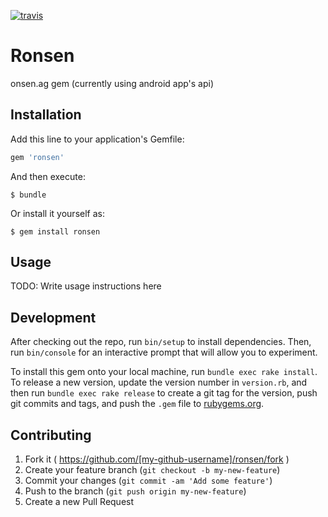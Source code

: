 [![travis](https://travis-ci.org/split-n/ronsen.svg?branch=dev)](https://travis-ci.org/split-n/ronsen)
# Ronsen

onsen.ag gem (currently using android app's api)

## Installation

Add this line to your application's Gemfile:

```ruby
gem 'ronsen'
```

And then execute:

    $ bundle

Or install it yourself as:

    $ gem install ronsen

## Usage

TODO: Write usage instructions here

## Development

After checking out the repo, run `bin/setup` to install dependencies. Then, run `bin/console` for an interactive prompt that will allow you to experiment.

To install this gem onto your local machine, run `bundle exec rake install`. To release a new version, update the version number in `version.rb`, and then run `bundle exec rake release` to create a git tag for the version, push git commits and tags, and push the `.gem` file to [rubygems.org](https://rubygems.org).

## Contributing

1. Fork it ( https://github.com/[my-github-username]/ronsen/fork )
2. Create your feature branch (`git checkout -b my-new-feature`)
3. Commit your changes (`git commit -am 'Add some feature'`)
4. Push to the branch (`git push origin my-new-feature`)
5. Create a new Pull Request
